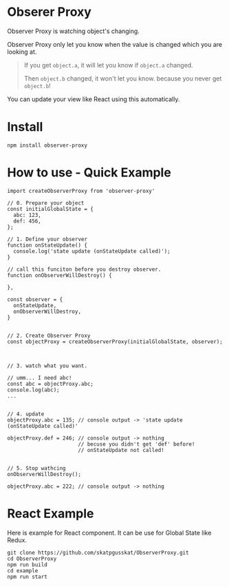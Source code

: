 # Obserer Proxy

Observer Proxy is watching object's changing.

Observer Proxy only let you know when the value is changed which you are looking at.

> If you get `object.a`, it will let you know if `object.a` changed.
>
> Then `object.b` changed, it won't let you know. because you never get `object.b`!


You can update your view like React using this automatically.

# Install

```
npm install observer-proxy
```

# How to use - Quick Example

``` TS
import createObserverProxy from 'observer-proxy'

// 0. Prepare your object
const initialGlobalState = {
  abc: 123,
  def: 456,
};

// 1. Define your observer
function onStateUpdate() {
  console.log('state update (onStateUpdate called)');
}

// call this funciton before you destroy observer.
function onObserverWillDestroy() {

},

const observer = {
  onStateUpdate,
  onObserverWillDestroy,
}


// 2. Create Observer Proxy
const objectProxy = createObserverProxy(initialGlobalState, observer);



// 3. watch what you want.

// umm... I need abc!
const abc = objectProxy.abc;
console.log(abc);
...


// 4. update
objectProxy.abc = 135; // console output -> 'state update (onStateUpdate called)'

objectProxy.def = 246; // console output -> nothing
                       // becuse you didn't get 'def' before!
                       // onStateUpdate not called!


// 5. Stop wathcing
onObserverWillDestroy();

objectProxy.abc = 222; // console output -> nothing

```

# React Example

Here is example for React component. It can be use for Global State like Redux.

```
git clone https://github.com/skatpgusskat/ObserverProxy.git
cd ObserverProxy
npm run build
cd example
npm run start
```
